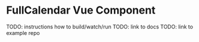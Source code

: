 
# FullCalendar Vue Component

TODO: instructions how to build/watch/run
TODO: link to docs
TODO: link to example repo
